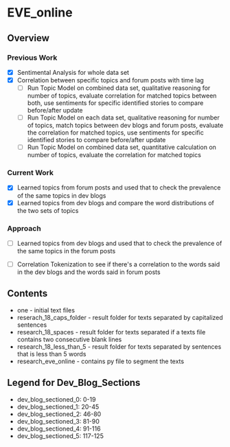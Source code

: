 # EVE_online

## Overview
### Previous Work
- [X] Sentimental Analysis for whole data set
- [X] Correlation between specific topics and forum posts with time lag
  - [ ] Run Topic Model on combined data set, qualitative reasoning for number of topics, evaluate correlation for matched topics between both, use sentiments for specific identified stories to compare before/after update
  - [ ] Run Topic Model on each data set, qualitative reasoning for number of topics, match topics between dev blogs and forum posts, evaluate the correlation for matched topics, use sentiments for specific identified stories to compare before/after update
  - [ ] Run Topic Model on combined data set, quantitative calculation on number of topics, evaluate the correlation for matched topics

### Current Work
- [X] Learned topics from forum posts and used that to check the prevalence of the same topics in dev blogs
- [X] Learned topics from dev blogs and compare the word distributions of the two sets of topics

### Approach
- [ ] Learned topics from dev blogs and used that to check the prevalence of the same topics in the forum posts
- [ ] Correlation Tokenization to see if there's a correlation to the words said in the dev blogs and the words said in forum posts


## Contents
* one - initial text files
* reserach_18_caps_folder - result folder for texts separated by capitalized sentences
* research_18_spaces - result folder for texts separated if a texts
file contains two consecutive blank lines
* research_18_less_than_5 - result folder for texts separated by sentences that is less than 5 words
* research_eve_online - contains py file to segment the texts

## Legend for Dev_Blog_Sections
* dev_blog_sectioned_0: 0-19
* dev_blog_sectioned_1: 20-45
* dev_blog_sectioned_2: 46-80
* dev_blog_sectioned_3: 81-90
* dev_blog_sectioned_4: 91-116
* dev_blog_sectioned_5: 117-125
